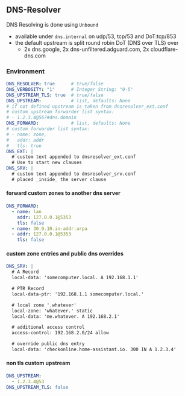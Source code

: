 ## DNS-Resolver

DNS Resolving is done using `Unbound`
- available under `dns.internal` on udp/53, tcp/53 and DoT:tcp/853
- the default upstream is split round robin DoT (DNS over TLS) over
    - 2x dns.google, 2x dns-unfiltered.adguard.com, 2x cloudflare-dns.com

### Environment

```yaml
DNS_RESOLVER: true      # true/false
DNS_VERBOSITY: "1"      # Integer String: "0-5"
DNS_UPSTREAM_TLS: true  # true/false
DNS_UPSTREAM:           # list, defaults: None
# if not defined upstream is taken from dnsresolver_ext.conf
# custom upstream forwarder list syntax:
# - 1.2.3.4@567#dns.domain
DNS_FORWARD:            # list, defaults: None
# custom forwarder list syntax:
# - name: zone,
#   addr: addr
#   tls: true
DNS_EXT: |
  # custom text appended to dnsresolver_ext.conf
  # Use to start new clauses
DNS_SRV: |
  # custom text appended to dnsresolver_srv.conf
  # placed _inside_ the server clause

```


#### forward custom zones to another dns server

```yaml
DNS_FORWARD:
  - name: lan
    addr: 127.0.0.1@5353
    tls: false
  - name: 30.9.10.in-addr.arpa
  - addr: 127.0.0.1@5353
    tls: false
```

#### custom zone entries and public dns overrides

```yaml
DNS_SRV: |
  # A Record
  local-data: 'somecomputer.local. A 192.168.1.1'

  # PTR Record
  local-data-ptr: '192.168.1.1 somecomputer.local.'

  # local zone '.whatever'
  local-zone: 'whatever.' static
  local-data: 'me.whatever. A 192.168.2.1'

  # additional access control
  access-control: 192.168.2.0/24 allow

  # override public dns entry
  local-data: 'checkonline.home-assistant.io. 300 IN A 1.2.3.4'

```

#### non tls custom upstream

```yaml
DNS_UPSTREAM:
  - 1.2.3.4@53
DNS_UPSTREAM_TLS: false
```
